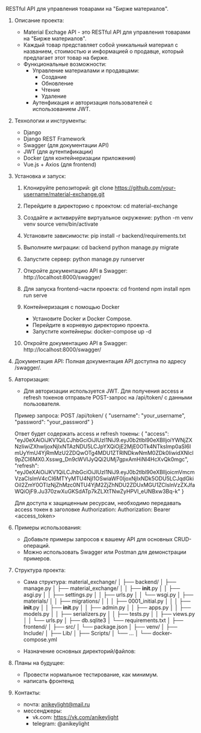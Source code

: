 
RESTful API для управления товарами на "Бирже материалов".

1. Описание проекта:
   - Material Exchage API - это RESTful API для управления товарами на "Бирже материалов".
   - Каждый товар представляет собой уникальный материал с названием, стоимостью и
   информацией о продавце, который предлагает этот товар на бирже.
   - Функциональные возможности:
     - Управление материалами и продавцами:
       - Создание
       - Обновление
       - Чтение
       - Удаление
     - Аутенфикация и авторизация пользователей с использованием JWT.

2. Технологии и инструменты:
   - Django
   - Django REST Framework 
   - Swagger (для документации API)
   - JWT (для аутентификации)
   - Docker (для контейнеризации приложения)
   - Vue.js + Axios (для frontend)

3. Установка и запуск:
   1) Клонируйте репозиторий:
   git clone https://github.com/your-username/material-exchange.git
   
   2) Перейдите в директорию с проектом:
   cd material-exchange 
   
   3) Создайте и активируйте виртуальное окружение:
   python -m venv venv
   source venv/bin/activate 
   
   4) Установите зависимости:
   pip install -r backend/requirements.txt 
   
   5) Выполните миграции:
   cd backend
   python manage.py migrate

   6) Запустите сервер:
   python manage.py runserver 
   
   7) Откройте документацию API в Swagger:
   http://localhost:8000/swagger/
   
   8) Для запуска frontend-части проекта:
   cd frontend
   npm install
   npm run serve
   
   9) Контейнеризация с помощью Docker 
      - Установите Docker и Docker Compose. 
      - Перейдите в корневую директорию проекта. 
      - Запустите контейнеры:
        docker-compose up -d

   10) Откройте документацию API в Swagger:
   http://localhost:8000/swagger/

4. Документация API:
   Полная документация API доступна по адресу /swagger/.

5. Авторизация:
   - Для авторизации используется JWT. 
   Для получения access и refresh токенов отправьте POST-запрос на /api/token/ 
   с данными пользователя.
   
   Пример запроса:
POST /api/token/
{
"username": "your_username",
"password": "your_password"
}

   Ответ будет содержать access и refresh токены:
{
"access": "eyJ0eXAiOiJKV1QiLCJhbGciOiJIUzI1NiJ9.eyJ0b2tlbl90eXBlIjoiYWNjZXNzIiwiZXhwIjoxNjIxNTAzNDU5LCJpYXQiOjE2MjE0OTk4NTksImp0aSI6ImUyYmU4YjRmMzU2ZDQwOTg4MDU1ZTRlNDkwNmM0ZDk0IiwidXNlcl9pZCI6MX0.Xsswg_Dn9cWVIJyQQi2UMj7gpxAmHiNl4HcXvQk0mgc",
"refresh": "eyJ0eXAiOiJKV1QiLCJhbGciOiJIUzI1NiJ9.eyJ0b2tlbl90eXBlIjoicmVmcmVzaCIsImV4cCI6MTYyMTU4NjI1OSwiaWF0IjoxNjIxNDk5ODU5LCJqdGkiOiI2ZmY0OTIzNjZhMzc0NTU4YjM2ZjZhNDU2ZDUxMGU1ZCIsInVzZXJfaWQiOjF9.Ju370zwXuGKSdATp7kZLXtTNwZyHPVl_eUNBxw3Bq-k"
}

   Для доступа к защищенным ресурсам, необходимо передавать access токен в заголовке Authorization:
Authorization: Bearer <access_token>

6. Примеры использования:
   - Добавьте примеры запросов к вашему API для основных CRUD-операций.
   - Можно использовать Swagger или Postman для демонстрации примеров.

7. Структура проекта:
   - Сама структура:
   material_exchange/
│
├── backend/
│ ├── manage.py
│ ├── material_exchange/
│ │ ├── __init__.py
│ │ ├── asgi.py
│ │ ├── settings.py
│ │ ├── urls.py
│ │ └── wsgi.py
│ ├── materials/
│ │ ├── migrations/
│ │ │ ├── 0001_initial.py
│ │ │ ├── __init__.py
│ │ ├── __init__.py
│ │ ├── admin.py
│ │ ├── apps.py
│ │ ├── models.py
│ │ ├── serializers.py
│ │ ├── tests.py
│ │ ├── views.py
│ │ └── urls.py
│ ├── db.sqlite3
│ └── requirements.txt
│
├── frontend/
│ ├── src/
│ └── package.json
│
├── venv/
│ ├── Include/
│ ├── Lib/
│ ├── Scripts/
│ └── ...
│
└── docker-compose.yml

   - Назначение основных директорий/файлов:
   
8. Планы на будущее:
   - Провести нормальное тестирование, как минимум.
   - написать фронтенд
   
9. Контакты:
   - почта: anikeylight@mail.ru
   - мессенджеры:
     - vk.com: https://vk.com/anikeylight
     - telegram: @anikeylight

